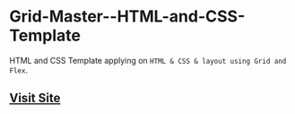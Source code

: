 # Grid-Master--HTML-and-CSS-Template

HTML and CSS Template applying on `HTML & CSS & layout using Grid and Flex`.

## [Visit Site](https://mohamedbadwy360.github.io/Grid-Master--HTML-and-CSS-Template/)